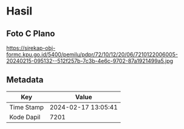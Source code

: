 # Hasil

## Foto C Plano

https://sirekap-obj-formc.kpu.go.id/5400/pemilu/pdpr/72/10/12/20/06/7210122006005-20240215-095132--512f257b-7c3b-4e6c-9702-87a1921499a5.jpg


## Metadata

| Key        | Value               |
| ---------- | ------------------- |
| Time Stamp | 2024-02-17 13:05:41 |
| Kode Dapil | 7201                |




